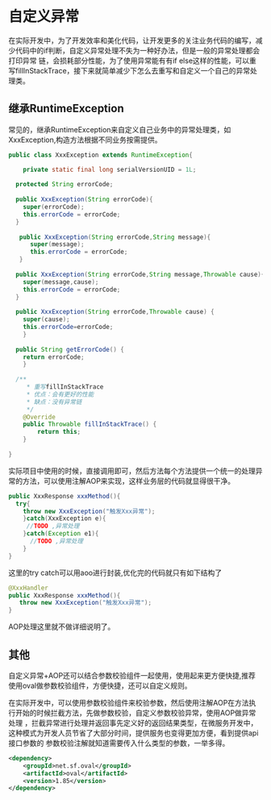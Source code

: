 # 自定义异常
在实际开发中，为了开发效率和美化代码，让开发更多的关注业务代码的编写，减少代码中的if判断，自定义异常处理不失为一种好办法，但是一般的异常处理都会打印异常
链，会损耗部分性能，为了使用异常能有有if else这样的性能，可以重写fillInStackTrace，接下来就简单减少下怎么去重写和自定义一个自己的异常处理类。

## 继承RuntimeException
常见的，继承RuntimeException来自定义自己业务中的异常处理类，如 XxxException,构造方法根据不同业务按需提供。

``` java
public class XxxException extends RuntimeException{

	private static final long serialVersionUID = 1L;
  
  protected String errorCode;
  
  public XxxException(String errorCode){
    super(errorCode);
    this.errorCode = errorCode;
  }
  
   public XxxException(String errorCode,String message){
      super(message);
      this.errorCode = errorCode;
   }
   
  public XxxException(String errorCode,String message,Throwable cause){
    super(message,cause);
    this.errorCode = errorCode;
  }
  
  public XxxException(String errorCode,Throwable cause) {
    super(cause);
    this.errorCode=errorCode;
	}
   
  public String getErrorCode() {
    return errorCode;
	}
  
  /** 
	 * 重写fillInStackTrace
	 * 优点：会有更好的性能
	 * 缺点：没有异常链
	 */
	@Override
	public Throwable fillInStackTrace() {
		return this;
	}
    
}

```


实际项目中使用的时候，直接调用即可，然后方法每个方法提供一个统一的处理异常的方法，可以使用注解AOP来实现，这样业务层的代码就显得很干净。

``` java
public XxxResponse xxxMethod(){
  try{
    throw new XxxException("触发Xxx异常");
    }catch(XxxException e){
     //TODO ,异常处理
    }catch(Exception e1){
      //TODO ,异常处理
    }
}

```
这里的try catch可以用aoo进行封装,优化完的代码就只有如下结构了

``` java
@XxxHandler
public XxxResponse xxxMethod(){
   throw new XxxException("触发Xxx异常");
}
```
AOP处理这里就不做详细说明了。

## 其他
自定义异常+AOP还可以结合参数校验组件一起使用，使用起来更方便快捷,推荐使用oval做参数校验组件，方便快捷，还可以自定义规则。

在实际开发中，可以使用参数校验组件来校验参数，然后使用注解AOP在方法执行开始的时候拦截方法，先做参数校验，自定义参数校验异常，使用AOP做异常处理
，拦截异常进行处理并返回事先定义好的返回结果类型，在微服务开发中，这种模式为开发人员节省了大部分时间，提供服务也变得更加方便，看到提供api接口参数的
参数校验注解就知道需要传入什么类型的参数，一举多得。

``` xml
<dependency>
	<groupId>net.sf.oval</groupId>
	<artifactId>oval</artifactId>
	<version>1.85</version>
</dependency>
```
